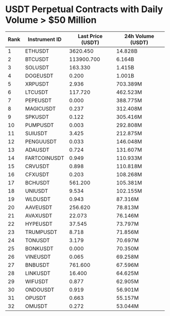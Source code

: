 # USDT Perpetual Contracts with Daily Volume > $50 Million

| Rank | Instrument ID | Last Price (USDT) | 24h Volume (USDT) |
|------|---------------|-------------------|-------------------|
| 1 | ETHUSDT | 3620.450 | 14.828B |
| 2 | BTCUSDT | 113900.700 | 6.164B |
| 3 | SOLUSDT | 163.330 | 1.415B |
| 4 | DOGEUSDT | 0.200 | 1.001B |
| 5 | XRPUSDT | 2.936 | 703.389M |
| 6 | LTCUSDT | 117.720 | 462.523M |
| 7 | PEPEUSDT | 0.000 | 388.775M |
| 8 | MAGICUSDT | 0.237 | 312.408M |
| 9 | SPKUSDT | 0.122 | 305.416M |
| 10 | PUMPUSDT | 0.003 | 292.808M |
| 11 | SUIUSDT | 3.425 | 212.875M |
| 12 | PENGUUSDT | 0.033 | 146.048M |
| 13 | ADAUSDT | 0.724 | 131.607M |
| 14 | FARTCOINUSDT | 0.949 | 110.933M |
| 15 | CRVUSDT | 0.898 | 110.818M |
| 16 | CFXUSDT | 0.203 | 108.268M |
| 17 | BCHUSDT | 561.200 | 105.381M |
| 18 | UNIUSDT | 9.534 | 102.155M |
| 19 | WLDUSDT | 0.943 | 87.316M |
| 20 | AAVEUSDT | 256.620 | 78.813M |
| 21 | AVAXUSDT | 22.073 | 76.146M |
| 22 | HYPEUSDT | 37.545 | 73.797M |
| 23 | TRUMPUSDT | 8.718 | 71.856M |
| 24 | TONUSDT | 3.179 | 70.697M |
| 25 | BONKUSDT | 0.000 | 70.350M |
| 26 | VINEUSDT | 0.065 | 69.258M |
| 27 | BNBUSDT | 761.600 | 67.596M |
| 28 | LINKUSDT | 16.400 | 64.625M |
| 29 | WIFUSDT | 0.877 | 62.905M |
| 30 | ONDOUSDT | 0.919 | 56.901M |
| 31 | OPUSDT | 0.663 | 55.157M |
| 32 | OMUSDT | 0.272 | 53.044M |
